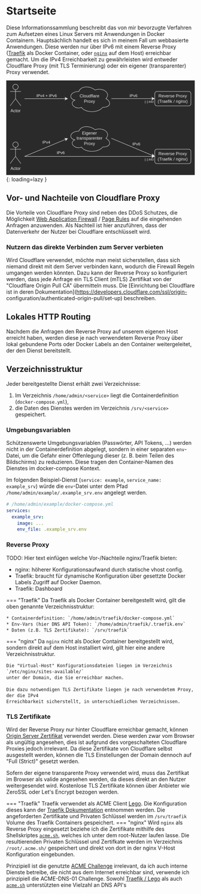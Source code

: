 # Startseite

Diese Informationssammlung beschreibt das von mir bevorzugte Verfahren zum 
Aufsetzen eines Linux Servers mit Anwendungen in Docker Containern. Hauptsächlich 
handelt es sich in meinem Fall um webbasierte Anwendungen. Diese werden nur über 
IPv6 mit einem Reverse Proxy ([Traefik](https://traefik.io/) als Docker Container, 
oder [`nginx`](https://www.nginx.com/) auf dem Host) erreichbar gemacht. Um die 
IPv4 Erreichbarkeit zu gewährleisten wird entweder Cloudflare Proxy (mit TLS 
Terminierung) oder ein eigener (transparenter) Proxy verwendet.

![Schaubild](img/schaubild_cloudflare-vs-transparent-proxy.png){: loading=lazy }

## Vor- und Nachteile von Cloudflare Proxy

Die Vorteile von Cloudflare Proxy sind neben des DDoS Schutzes, die Möglichkeit [Web 
Application Firewall](https://developers.cloudflare.com/waf/managed-rules/) / [Page 
Rules](https://www.cloudflare.com/features-page-rules/) auf die eingehenden Anfragen
anzuwenden. Als Nachteil ist hier anzuführen, dass der Datenverkehr der Nutzer bei 
Cloudflare entschlüsselt wird.

### Nutzern das direkte Verbinden zum Server verbieten

Wird Cloudflare verwendet, möchte man meist sicherstellen, dass sich niemand direkt 
mit dem Server verbinden kann, wodurch die Firewall Regeln umgangen werden könnten. 
Dazu kann der Reverse Proxy so konfiguriert werden, dass jede Anfrage ein TLS Client 
(mTLS) Zertifikat von der "Cloudflare Origin Pull CA" übermitteln muss. Die [Einrichtung 
bei Cloudflare ist in deren Dokumentation](https://developers.cloudflare.com/ssl/origin-
configuration/authenticated-origin-pull/set-up) beschreiben.

## Lokales HTTP Routing

Nachdem die Anfragen den Reverse Proxy auf unserem eigenen Host erreicht haben, werden 
diese je nach verwendetem Reverse Proxy über lokal gebundene Ports oder Docker Labels
an den Container weitergeleitet, der den Dienst bereitstellt.

## Verzeichnisstruktur

Jeder bereitgestellte Dienst erhält zwei Verzeichnisse:  
1. Im Verzeichnis `/home/admin/<service>` liegt die Containerdefinition (`docker-compose.yml`),  
2. die Daten des Dienstes werden im Verzeichnis `/srv/<service>` gespeichert.

### Umgebungsvariablen

Schützenswerte Umgebungsvariablen (Passwörter, API Tokens, ...) werden nicht in der 
Containerdefinition abgelegt, sondern in einer separaten `env`-Datei, um die Gefahr einer 
Offenlegung dieser (z. B. beim Teilen des Bildschirms) zu reduzieren. Diese tragen den 
Container-Namen des Dienstes im docker-compose Kontext.

Im folgenden Beispiel-Dienst (`service: example`, `service_name: example_srv`) würde die 
`env`-Datei unter dem Pfad `/home/admin/example/.example_srv.env` angelegt werden.
```yaml
# /home/admin/example/docker-compose.yml
services:
  example_srv:
    image: ...
    env_file: .example_srv.env
```

### Reverse Proxy

TODO: Hier text einfügen welche Vor-/Nachteile nginx/Traefik bieten:

* nginx: höherer Konfigurationsaufwand durch statische vhost config.
* Traefik: braucht für dynamische Konfiguration über gesettzte Docker Labels Zugriff auf Docker Daemon.
* Traefik: Dashboard

=== "Traefik"
    Da Traefik als Docker Container bereitgestellt wird, gilt die oben genannte Verzeichnisstruktur:

    * Containerdefinition: `/home/admin/traefik/docker-compose.yml`  
    * Env-Vars (hier DNS API Token): `/home/admin/traefik/.traefik.env`  
    * Daten (z.B. TLS Zertifikate): `/srv/traefik`  
=== "nginx"
    Da `nginx` nicht als Docker Container bereitgestellt wird, sondern direkt auf dem Host 
    installiert wird, gilt hier eine andere Verzeichnisstruktur.

    Die "Virtual-Host" Konfigurationsdateien liegen im Verzeichnis `/etc/nginx/sites-available/`
    unter der Domain, die Sie erreichbar machen.

    Die dazu notwendigen TLS Zertifikate liegen je nach verwendetem Proxy, der die IPv4 
    Erreichbarkeit sicherstellt, in unterschiedlichen Verzeichnissen.

### TLS Zertifikate
Wird der Reverse Proxy nur hinter Cloudflare erreichbar gemacht, können [Origin Server Zertifikat](
https://developers.cloudflare.com/ssl/origin-configuration/origin-ca/) verwendet werden. Diese
werden zwar vom Browser als ungültig angesehen, dies ist aufgrund des vorgeschalteten Cloudflare Proxies
jedoch irrelevant. Da diese Zertifikate von Cloudflare selbst ausgestellt werden, können die TLS Einstellungen 
der Domain dennoch auf "Full (Strict)" gesetzt werden.

Sofern der eigene transparente Proxy verwendet wird, muss das Zertifikat im Browser als valide angesehen werden,
da dieses direkt an den Nutzer weitergesendet wird. Kostenlose TLS Zertifikate können über Anbieter wie ZeroSSL 
oder Let's Encrypt bezogen werden.

=== "Traefik"
    Traefik verwendet als ACME Client [Lego](https://go-acme.github.io/lego/). Die Konfiguration dieses 
    kann der [Traefik Dokumentation](https://doc.traefik.io/traefik/https/acme/) entnommen werden.
    Die angeforderten Zertifikate und Privaten Schlüssel werden im `/srv/traefik` Volume des Traefik 
    Containers gespeichert.
=== "nginx"
    Wird `nginx` als Reverse Proxy eingesetzt beziehe ich die Zertifikate mithilfe des Shellskriptes
    [`acme.sh`](https://github.com/acmesh-official/acme.sh), welches ich unter dem root-Nutzer laufen lasse.
    Die resultierenden Privaten Schlüssel und Zertifkate werden im Verzeichnis `/root/.acme.sh/` gespeichert 
    und direkt von dort in der nginx V-Host Konfiguration eingebunden.

Prinzipiell ist die genutzte [ACME Challenge](https://letsencrypt.org/docs/challenge-types/) irrelevant, da ich
auch interne Dienste betreibe, die nicht aus dem Internet erreichbar sind, verwende ich prinzipiell die ACME-DNS-01 
Challenge. Sowohl [Traefik / Lego](https://doc.traefik.io/traefik/https/acme/#providers) als auch 
[`acme.sh`](https://github.com/acmesh-official/acme.sh/wiki/dnsapi) unterstützten eine Vielzahl an DNS API's
